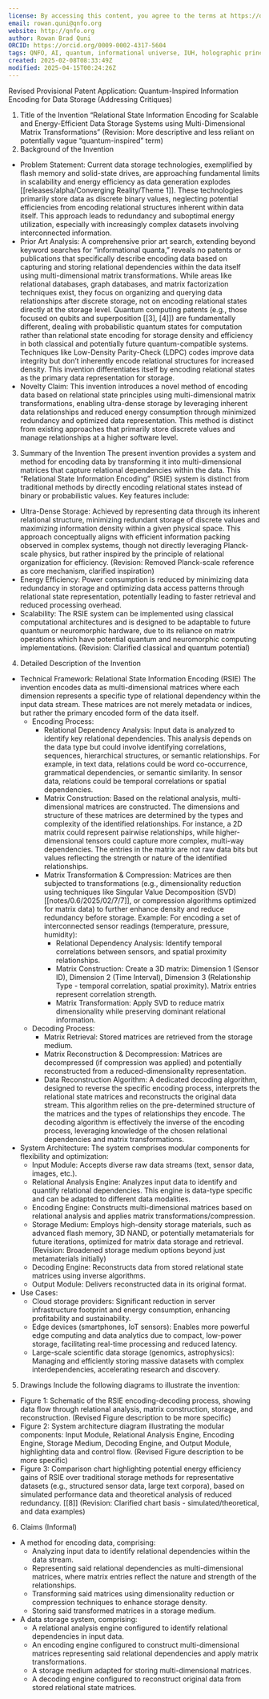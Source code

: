 ```yaml
---
license: By accessing this content, you agree to the terms at https://qnfo.org/LICENSE
email: rowan.quni@qnfo.org
website: http://qnfo.org
author: Rowan Brad Quni
ORCID: https://orcid.org/0009-0002-4317-5604
tags: QNFO, AI, quantum, informational universe, IUH, holographic principle
created: 2025-02-08T08:33:49Z
modified: 2025-04-15T00:24:26Z
---
```


Revised Provisional Patent Application: Quantum-Inspired Information Encoding for Data Storage (Addressing Critiques)
1. Title of the Invention
“Relational State Information Encoding for Scalable and Energy-Efficient Data Storage Systems using Multi-Dimensional Matrix Transformations”
(Revision: More descriptive and less reliant on potentially vague “quantum-inspired” term)
2. Background of the Invention
 - Problem Statement:
   Current data storage technologies, exemplified by flash memory and solid-state drives, are approaching fundamental limits in scalability and energy efficiency as data generation explodes [[releases/alpha/Converging Reality/Theme 1]]. These technologies primarily store data as discrete binary values, neglecting potential efficiencies from encoding relational structures inherent within data itself. This approach leads to redundancy and suboptimal energy utilization, especially with increasingly complex datasets involving interconnected information.
 - Prior Art Analysis:
   A comprehensive prior art search, extending beyond keyword searches for “informational quanta,” reveals no patents or publications that specifically describe encoding data based on capturing and storing relational dependencies within the data itself using multi-dimensional matrix transformations. While areas like relational databases, graph databases, and matrix factorization techniques exist, they focus on organizing and querying data relationships after discrete storage, not on encoding relational states directly at the storage level. Quantum computing patents (e.g., those focused on qubits and superposition [[3], [4]]) are fundamentally different, dealing with probabilistic quantum states for computation rather than relational state encoding for storage density and efficiency in both classical and potentially future quantum-compatible systems. Techniques like Low-Density Parity-Check (LDPC) codes improve data integrity but don’t inherently encode relational structures for increased density. This invention differentiates itself by encoding relational states as the primary data representation for storage.
 - Novelty Claim:
   This invention introduces a novel method of encoding data based on relational state principles using multi-dimensional matrix transformations, enabling ultra-dense storage by leveraging inherent data relationships and reduced energy consumption through minimized redundancy and optimized data representation. This method is distinct from existing approaches that primarily store discrete values and manage relationships at a higher software level.
3. Summary of the Invention
The present invention provides a system and method for encoding data by transforming it into multi-dimensional matrices that capture relational dependencies within the data. This “Relational State Information Encoding” (RSIE) system is distinct from traditional methods by directly encoding relational states instead of binary or probabilistic values. Key features include:
 - Ultra-Dense Storage: Achieved by representing data through its inherent relational structure, minimizing redundant storage of discrete values and maximizing information density within a given physical space. This approach conceptually aligns with efficient information packing observed in complex systems, though not directly leveraging Planck-scale physics, but rather inspired by the principle of relational organization for efficiency. (Revision: Removed Planck-scale reference as core mechanism, clarified inspiration)
 - Energy Efficiency: Power consumption is reduced by minimizing data redundancy in storage and optimizing data access patterns through relational state representation, potentially leading to faster retrieval and reduced processing overhead.
 - Scalability: The RSIE system can be implemented using classical computational architectures and is designed to be adaptable to future quantum or neuromorphic hardware, due to its reliance on matrix operations which have potential quantum and neuromorphic computing implementations. (Revision: Clarified classical and quantum potential)
4. Detailed Description of the Invention
 - Technical Framework: Relational State Information Encoding (RSIE)
   The invention encodes data as multi-dimensional matrices where each dimension represents a specific type of relational dependency within the input data stream. These matrices are not merely metadata or indices, but rather the primary encoded form of the data itself.
   - Encoding Process:
     - Relational Dependency Analysis: Input data is analyzed to identify key relational dependencies. This analysis depends on the data type but could involve identifying correlations, sequences, hierarchical structures, or semantic relationships. For example, in text data, relations could be word co-occurrence, grammatical dependencies, or semantic similarity. In sensor data, relations could be temporal correlations or spatial dependencies.
     - Matrix Construction: Based on the relational analysis, multi-dimensional matrices are constructed. The dimensions and structure of these matrices are determined by the types and complexity of the identified relationships. For instance, a 2D matrix could represent pairwise relationships, while higher-dimensional tensors could capture more complex, multi-way dependencies. The entries in the matrix are not raw data bits but values reflecting the strength or nature of the identified relationships.
     - Matrix Transformation & Compression: Matrices are then subjected to transformations (e.g., dimensionality reduction using techniques like Singular Value Decomposition (SVD) [[notes/0.6/2025/02/7/7]], or compression algorithms optimized for matrix data) to further enhance density and reduce redundancy before storage.
       Example: For encoding a set of interconnected sensor readings (temperature, pressure, humidity):
       - Relational Dependency Analysis: Identify temporal correlations between sensors, and spatial proximity relationships.
       - Matrix Construction: Create a 3D matrix: Dimension 1 (Sensor ID), Dimension 2 (Time Interval), Dimension 3 (Relationship Type - temporal correlation, spatial proximity). Matrix entries represent correlation strength.
       - Matrix Transformation: Apply SVD to reduce matrix dimensionality while preserving dominant relational information.
   - Decoding Process:
     - Matrix Retrieval: Stored matrices are retrieved from the storage medium.
     - Matrix Reconstruction & Decompression: Matrices are decompressed (if compression was applied) and potentially reconstructed from a reduced-dimensionality representation.
     - Data Reconstruction Algorithm: A dedicated decoding algorithm, designed to reverse the specific encoding process, interprets the relational state matrices and reconstructs the original data stream. This algorithm relies on the pre-determined structure of the matrices and the types of relationships they encode. The decoding algorithm is effectively the inverse of the encoding process, leveraging knowledge of the chosen relational dependencies and matrix transformations.
 - System Architecture:
   The system comprises modular components for flexibility and optimization:
   - Input Module: Accepts diverse raw data streams (text, sensor data, images, etc.).
   - Relational Analysis Engine: Analyzes input data to identify and quantify relational dependencies. This engine is data-type specific and can be adapted to different data modalities.
   - Encoding Engine: Constructs multi-dimensional matrices based on relational analysis and applies matrix transformations/compression.
   - Storage Medium: Employs high-density storage materials, such as advanced flash memory, 3D NAND, or potentially metamaterials for future iterations, optimized for matrix data storage and retrieval. (Revision: Broadened storage medium options beyond just metamaterials initially)
   - Decoding Engine: Reconstructs data from stored relational state matrices using inverse algorithms.
   - Output Module: Delivers reconstructed data in its original format.
 - Use Cases:
   - Cloud storage providers: Significant reduction in server infrastructure footprint and energy consumption, enhancing profitability and sustainability.
   - Edge devices (smartphones, IoT sensors): Enables more powerful edge computing and data analytics due to compact, low-power storage, facilitating real-time processing and reduced latency.
   - Large-scale scientific data storage (genomics, astrophysics): Managing and efficiently storing massive datasets with complex interdependencies, accelerating research and discovery.
5. Drawings
Include the following diagrams to illustrate the invention:
 - Figure 1: Schematic of the RSIE encoding-decoding process, showing data flow through relational analysis, matrix construction, storage, and reconstruction. (Revised Figure description to be more specific)
 - Figure 2: System architecture diagram illustrating the modular components: Input Module, Relational Analysis Engine, Encoding Engine, Storage Medium, Decoding Engine, and Output Module, highlighting data and control flow. (Revised Figure description to be more specific)
 - Figure 3: Comparison chart highlighting potential energy efficiency gains of RSIE over traditional storage methods for representative datasets (e.g., structured sensor data, large text corpora), based on simulated performance data and theoretical analysis of reduced redundancy. [[8]] (Revision: Clarified chart basis - simulated/theoretical, and data examples)
6. Claims (Informal)
 - A method for encoding data, comprising:
   - Analyzing input data to identify relational dependencies within the data stream.
   - Representing said relational dependencies as multi-dimensional matrices, where matrix entries reflect the nature and strength of the relationships.
   - Transforming said matrices using dimensionality reduction or compression techniques to enhance storage density.
   - Storing said transformed matrices in a storage medium.
 - A data storage system, comprising:
   - A relational analysis engine configured to identify relational dependencies in input data.
   - An encoding engine configured to construct multi-dimensional matrices representing said relational dependencies and apply matrix transformations.
   - A storage medium adapted for storing multi-dimensional matrices.
   - A decoding engine configured to reconstruct original data from stored relational state matrices.
